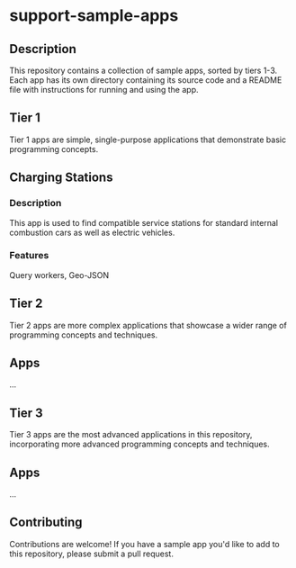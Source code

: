 # support-sample-apps

## Description

This repository contains a collection of sample apps, sorted by tiers 1-3. Each app has its own directory containing its source code and a README file with instructions for running and using the app.

## Tier 1
Tier 1 apps are simple, single-purpose applications that demonstrate basic programming concepts.

## Charging Stations

### Description

This app is used to find compatible service stations for standard internal combustion cars as well as electric vehicles.

### Features

Query workers, Geo-JSON

## Tier 2
Tier 2 apps are more complex applications that showcase a wider range of programming concepts and techniques.

## Apps

...

## Tier 3
Tier 3 apps are the most advanced applications in this repository, incorporating more advanced programming concepts and techniques.

## Apps

...

## Contributing
Contributions are welcome! If you have a sample app you'd like to add to this repository, please submit a pull request.
